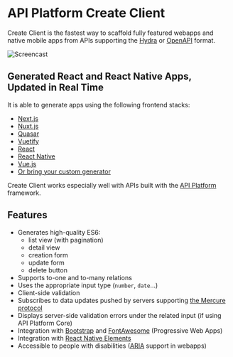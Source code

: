 # API Platform Create Client

Create Client is the fastest way to scaffold fully featured webapps
and native mobile apps from APIs supporting the [Hydra](http://www.hydra-cg.com/) or [OpenAPI](https://www.openapis.org/) format.

![Screencast](images/create-client-demo.gif)

## Generated React and React Native Apps, Updated in Real Time

It is able to generate apps using the following frontend stacks:

- [Next.js](nextjs.md)
- [Nuxt.js](nuxtjs.md)
- [Quasar](quasar.md)
- [Vuetify](vuetify.md)
- [React](react.md)
- [React Native](react-native.md)
- [Vue.js](vuejs.md)
- [Or bring your custom generator](custom.md)

Create Client works especially well with APIs built with the [API Platform](https://api-platform.com) framework.

## Features

- Generates high-quality ES6:
  - list view (with pagination)
  - detail view
  - creation form
  - update form
  - delete button
- Supports to-one and to-many relations
- Uses the appropriate input type (`number`, `date`...)
- Client-side validation
- Subscribes to data updates pushed by servers supporting [the Mercure protocol](https://mercure.rocks)
- Displays server-side validation errors under the related input (if using API Platform Core)
- Integration with [Bootstrap](https://getbootstrap.com/) and [FontAwesome](https://fontawesome.com/) (Progressive Web Apps)
- Integration with [React Native Elements](https://react-native-training.github.io/react-native-elements/)
- Accessible to people with disabilities ([ARIA](https://www.w3.org/WAI/intro/aria) support in webapps)
